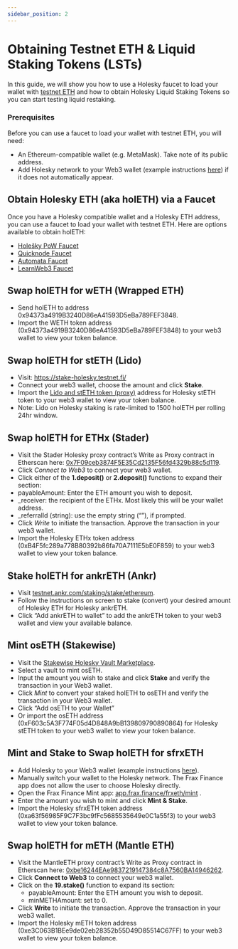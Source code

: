 ```yaml
---
sidebar_position: 2
---
```


# Obtaining Testnet ETH & Liquid Staking Tokens (LSTs)

In this guide, we will show you how to use a Holesky faucet to load your wallet with [testnet ETH](https://ethereum.org/en/developers/docs/networks/#ethereum-testnets) and how to obtain Holesky Liquid Staking Tokens so you can start testing liquid restaking.

### Prerequisites

Before you can use a faucet to load your wallet with testnet ETH, you will need:

- An Ethereum-compatible wallet (e.g. MetaMask). Take note of its public address.
- Add Holesky network to your Web3 wallet (example instructions [here](https://www.coingecko.com/learn/holesky-testnet-eth#add-the-holesky-testnet-to-metamask)) if it does not automatically appear.

## Obtain Holesky ETH (aka holETH) via a Faucet

Once you have a Holesky compatible wallet and a Holesky ETH address, you can use a faucet to load your wallet with testnet ETH. Here are options available to obtain holETH:
- [Holešky PoW Faucet](https://holesky-faucet.pk910.de)
- [Quicknode Faucet](https://faucet.quicknode.com/ethereum/holesky)
- [Automata Faucet](https://www.holeskyfaucet.io/)
- [LearnWeb3 Faucet](https://learnweb3.io/faucets/holesky/)

## Swap holETH for wETH (Wrapped ETH)​
- Send holETH to address 0x94373a4919B3240D86eA41593D5eBa789FEF3848.
- Import the WETH token address (0x94373a4919B3240D86eA41593D5eBa789FEF3848) to your web3 wallet to view your token balance.

## Swap holETH for stETH (Lido)​
- Visit: https://stake-holesky.testnet.fi/
- Connect your web3 wallet, choose the amount and click **Stake**.
- Import the [Lido and stETH token (proxy)](https://docs.lido.fi/deployed-contracts/holesky/) address for Holesky stETH token to your web3 wallet to view your token balance.
- Note: Lido on Holesky staking is rate-limited to 1500 holETH per rolling 24hr window.

## Swap holETH for ETHx (Stader)​
- Visit the Stader Holesky proxy contract’s Write as Proxy contract in Etherscan here: [0x7F09ceb3874F5E35Cd2135F56fd4329b88c5d119](https://holesky.etherscan.io/address/0x7F09ceb3874F5E35Cd2135F56fd4329b88c5d119#writeProxyContract).
- Click *Connect to Web3* to connect your web3 wallet.
- Click either of the **1.deposit()** or **2.deposit()** functions to expand their section:
- payableAmount: Enter the ETH amount you wish to deposit.
- _receiver: the recipient of the ETHx. Most likely this will be your wallet address.
- _referralId (string): use the empty string (“”), if prompted.
- Click *Write* to initiate the transaction. Approve the transaction in your web3 wallet.
- Import the Holesky ETHx token address (0xB4F5fc289a778B80392b86fa70A7111E5bE0F859) to your web3 wallet to view your token balance.

## Stake holETH for ankrETH (Ankr)​
- Visit [testnet.ankr.com/staking/stake/ethereum](https://testnet.ankr.com/staking/stake/ethereum/).
- Follow the instructions on screen to stake (convert) your desired amount of Holesky ETH for Holesky ankrETH.
- Click “Add ankrETH to wallet” to add the ankrETH token to your web3 wallet and view your available balance.

## Mint osETH (Stakewise)
- Visit the [Stakewise Holesky Vault Marketplace](https://app.stakewise.io/vaults?networkId=holesky).
- Select a vault to mint osETH.
- Input the amount you wish to stake and click **Stake** and verify the transaction in your Web3 wallet.
- Click *Mint* to convert your staked holETH to osETH and verify the transaction in your Web3 wallet.
- Click “Add osETH to your Wallet” 
- Or import the osETH address (0xF603c5A3F774F05d4D848A9bB139809790890864) for Holesky stETH token to your web3 wallet to view your token balance.


## Mint and Stake to Swap holETH for sfrxETH
- Add Holesky to your Web3 wallet (example instructions [here](https://www.coingecko.com/learn/holesky-testnet-eth#add-the-holesky-testnet-to-metamask)).
- Manually switch your wallet to the Holesky network. The Frax Finance app does not allow the user to choose Holesky directly. 
- Open the Frax Finance Mint app: [app.frax.finance/frxeth/mint](https://app.frax.finance/frxeth/mint) .
- Enter the amount you wish to mint and click **Mint & Stake**.
- Import the Holesky sfrxETH token address (0xa63f56985F9C7F3bc9fFc5685535649e0C1a55f3) to your web3 wallet to view your token balance.


## Swap holETH for mETH (Mantle ETH)​


- Visit the MantleETH proxy contract’s Write as Proxy contract in Etherscan here: [0xbe16244EAe9837219147384c8A7560BA14946262](https://holesky.etherscan.io/address/0xbe16244EAe9837219147384c8A7560BA14946262#writeProxyContract).
- Click **Connect to Web3** to connect your web3 wallet.
- Click on the **19.stake()** function to expand its section:
	- payableAmount: Enter the ETH amount you wish to deposit.
	- minMETHAmount: set to 0.
- Click **Write** to initiate the transaction. Approve the transaction in your web3 wallet.
- Import the Holesky mETH token address (0xe3C063B1BEe9de02eb28352b55D49D85514C67FF) to your web3 wallet to view your token balance.
